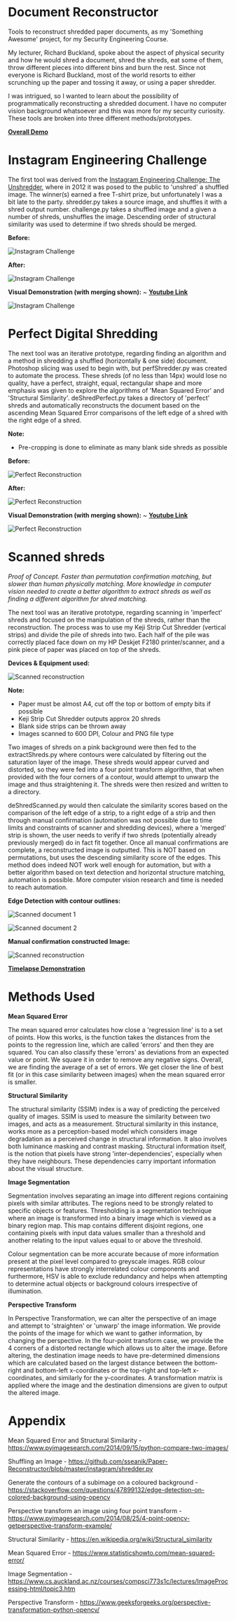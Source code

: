 # Document Reconstructor
Tools to reconstruct shredded paper documents, as my 'Something Awesome' project, for my Security Engineering Course.

My lecturer, Richard Buckland, spoke about the aspect of physical security and how he would shred a document, shred the shreds, eat some of them, throw different pieces into different bins and burn the rest. Since not everyone is Richard Buckland, most of the world resorts to either scrunching up the paper and tossing it away, or using a paper shredder.

I was intrigued, so I wanted to learn about the possibility of programmatically reconstructing a shredded document. I have no computer vision background whatsoever and this was more for my security curiosity. These tools are broken into three different methods/prototypes.

[**Overall Demo**](https://youtu.be/7-FqrH2uUbU)


# Instagram Engineering Challenge
The first tool was derived from the [Instagram Engineering Challenge: The Unshredder](https://instagram-engineering.com/instagram-engineering-challenge-the-unshredder-7ef3f7323ab1), where in 2012 it was posed to the public to 'unshred' a shuffled image. The winner(s) earned a free T-shirt prize, but unfortunately I was a bit late to the party. shredder.py takes a source image, and shuffles it with a shred output number. challenge.py takes a shuffled image and a given a number of shreds, unshuffles the image. Descending order of structural similarity was used to determine if two shreds should be merged.

**Before:**


![Instagram Challenge](https://raw.githubusercontent.com/sseanik/Paper-Reconstructor/master/testImages/instaout2.png "Instagram Challenge")


**After:**


![Instagram Challenge](https://raw.githubusercontent.com/sseanik/Paper-Reconstructor/master/testImages/instaChal.png "Instagram Challenge")


**Visual Demonstration (with merging shown):** ~ [**Youtube Link**](https://youtu.be/kNKJNT0cA0A)


![Instagram Challenge](https://raw.githubusercontent.com/sseanik/Paper-Reconstructor/master/testImages/gif1.gif)


# Perfect Digital Shredding
The next tool was an iterative prototype, regarding finding an algorithm and a method in shredding a shuffled (horizontally & one side) document. Photoshop slicing was used to begin with, but perfShredder.py was created to automate the process. These shreds (of no less than 14px) would lose no quality, have a perfect, straight, equal, rectangular shape and more emphasis was given to explore the algorithms of 'Mean Squared Error' and 'Structural Similarity'. deShredPerfect.py takes a directory of 'perfect' shreds and automatically reconstructs the document based on the ascending Mean Squared Error comparisons of the left edge of a shred with the right edge of a shred. 

**Note:**
* Pre-cropping is done to eliminate as many blank side shreds as possible

**Before:**


![Perfect Reconstruction](https://raw.githubusercontent.com/sseanik/Paper-Reconstructor/master/testImages/setup.png
 "Perfect Reconstruction")


**After:**


![Perfect Reconstruction](https://raw.githubusercontent.com/sseanik/Paper-Reconstructor/master/testImages/recontructed.png "Perfect Reconstruction")


**Visual Demonstration (with merging shown):** ~ [**Youtube Link**](https://youtu.be/-rDarDJEVzc)


![Perfect Reconstruction](https://raw.githubusercontent.com/sseanik/Paper-Reconstructor/master/testImages/gif2.gif)


# Scanned shreds
_Proof of Concept. Faster than permutation confirmation matching, but slower than human physically matching. More knowledge in computer vision needed to create a better algorithm to extract shreds as well as finding a different algorithm for shred matching._


The next tool was an iterative prototype, regarding scanning in 'imperfect' shreds and focused on the manipulation of the shreds, rather than the reconstruction. The process was to use my Keji Strip Cut Shredder (vertical strips) and divide the pile of shreds into two. Each half of the pile was correctly placed face down on my HP Deskjet F2180 printer/scanner, and a pink piece of paper was placed on top of the shreds. 



**Devices & Equipment used:**


![Scanned reconstruction](https://raw.githubusercontent.com/sseanik/Paper-Reconstructor/master/testImages/photo.png "Scanned reconstruction")


**Note:**
* Paper must be almost A4, cut off the top or bottom of empty bits if possible
* Keji Strip Cut Shredder outputs approx 20 shreds
* Blank side strips can be thrown away
* Images scanned to 600 DPI, Colour and PNG file type


Two images of shreds on a pink background were then fed to the extractShreds.py where contours were calculated by filtering out the saturation layer of the image. These shreds would appear curved and distorted, so they were fed into a four point transform algorithm, that when provided with the four corners of a contour, would attempt to unwarp the image and thus straightening it. The shreds were then resized and written to a directory.


deShredScanned.py would then calculate the similarity scores based on the comparison of the left edge of a strip, to a right edge of a strip and then through manual confirmation (automation was not possible due to time limits and constraints of scanner and shredding devices), where a 'merged' strip is shown, the user needs to verify if two shreds (potentially already previously merged) do in fact fit together. Once all manual confirmations are complete, a reconstructed image is outputted. This is NOT based on permutations, but uses the descending similarity score of the edges. This method does indeed NOT work well enough for automation, but with a better algorithm based on text detection and horizontal structure matching, automation is possible. More computer vision research and time is needed to reach automation.


**Edge Detection with contour outlines:**


![Scanned document 1](https://raw.githubusercontent.com/sseanik/Paper-Reconstructor/master/testImages/countourShow1.png "Scanned reconstruction")

![Scanned document 2](https://raw.githubusercontent.com/sseanik/Paper-Reconstructor/master/testImages/countourShow2.png "Scanned reconstruction")


**Manual confirmation constructed Image:**


![Scanned reconstruction](https://raw.githubusercontent.com/sseanik/Paper-Reconstructor/master/testImages/forreadme.png "Scanned reconstruction")


[**Timelapse Demonstration**](https://www.youtube.com/watch?v=QCrJ-T9hO8o)


# Methods Used
**Mean Squared Error**


The mean squared error calculates how close a 'regression line' is to a set of points. How this works, is the function takes the distances from the points to the regression line, which are called 'errors' and then they are squared. You can also classify these 'errors' as deviations from an expected value or point. We square it in order to remove any negative signs. Overall, we are finding the average of a set of errors. We get closer the line of best fit (or in this case similarity between images) when the mean squared error is smaller.


**Structural Similarity**


The structural similarity (SSIM) index is a way of predicting the perceived quality of images. SSIM is used to measure the similarity between two images, and acts as a measurement. Structural similarity in this instance, works more as a perception-based model which considers image degradation as a perceived change in structural information. It also involves both luminance masking and contrast masking. Structural information itself, is the notion that pixels have strong 'inter-dependencies', especially when they have neighbours. These dependencies carry important information about the visual structure. 


**Image Segmentation**


Segmentation involves separating an image into different regions containing pixels with similar attributes. The regions need to be strongly related to specific objects or features. Thresholding is a segmentation technique where an image is transformed into a binary image which is viewed as a binary region map. This map contains different disjoint regions, one containing pixels with input data values smaller than a threshold and another relating to the input values equal to or above the threshold.

Colour segmentation can be more accurate because of more information present at the pixel level compared to greyscale images. RGB colour representations have strongly interrelated colour components and furthermore, HSV is able to exclude redundancy and helps when attempting to determine actual objects or background colours irrespective of illumination. 


**Perspective Transform**

In Perspective Transformation, we can alter the perspective of an image and attempt to 'straighten' or 'unwarp' the image information. We provide the points of the image for which we want to gather information, by changing the perspective. In the four-point transform case, we provide the 4 corners of a distorted rectangle which allows us to alter the image. Before altering, the destination image needs to have pre-determined dimensions which are calculated based on the largest distance between the bottom-right and bottom-left x-coordinates or the top-right and top-left x-coordinates, and similarly for the y-coordinates. A transformation matrix is applied where the image and the destination dimensions are given to output the altered image.


# Appendix
Mean Squared Error and Structural Similarity - https://www.pyimagesearch.com/2014/09/15/python-compare-two-images/


Shuffling an Image - https://github.com/sseanik/Paper-Reconstructor/blob/master/instagram/shredder.py


Generate the contours of a subimage on a coloured background - https://stackoverflow.com/questions/47899132/edge-detection-on-colored-background-using-opencv


Perspective transform an image using four point transform - https://www.pyimagesearch.com/2014/08/25/4-point-opencv-getperspective-transform-example/


Structural Similarity - https://en.wikipedia.org/wiki/Structural_similarity


Mean Squared Error - https://www.statisticshowto.com/mean-squared-error/


Image Segmentation - https://www.cs.auckland.ac.nz/courses/compsci773s1c/lectures/ImageProcessing-html/topic3.htm


Perspective Transform - https://www.geeksforgeeks.org/perspective-transformation-python-opencv/
